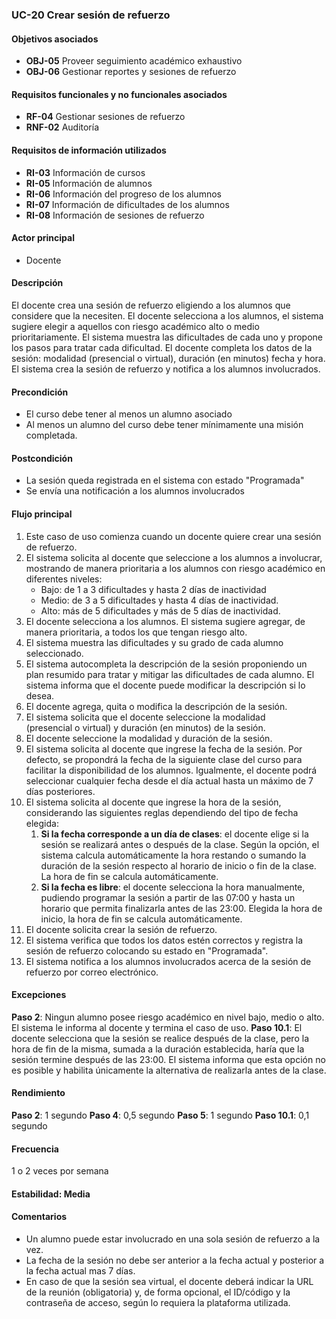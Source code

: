 ### UC-20 Crear sesión de refuerzo

#### Objetivos asociados

- **OBJ-05** Proveer seguimiento académico exhaustivo
- **OBJ-06** Gestionar reportes y sesiones de refuerzo

#### Requisitos funcionales y no funcionales asociados

- **RF-04** Gestionar sesiones de refuerzo
- **RNF-02** Auditoría

#### Requisitos de información utilizados

- **RI-03** Información de cursos
- **RI-05** Información de alumnos
- **RI-06** Información del progreso de los alumnos
- **RI-07** Información de dificultades de los alumnos
- **RI-08** Información de sesiones de refuerzo

#### Actor principal

- Docente

#### Descripción

El docente crea una sesión de refuerzo eligiendo a los alumnos que considere que la necesiten. El docente selecciona a los alumnos, el sistema sugiere elegir a aquellos con riesgo académico alto o medio prioritariamente. El sistema muestra las dificultades de cada uno y propone los pasos para tratar cada dificultad. El docente completa los datos de la sesión: modalidad (presencial o virtual), duración (en minutos) fecha y hora. El sistema crea la sesión de refuerzo y notifica a los alumnos involucrados.

#### Precondición

- El curso debe tener al menos un alumno asociado
- Al menos un alumno del curso debe tener mínimamente una misión completada.

#### Postcondición

- La sesión queda registrada en el sistema con estado "Programada"
- Se envía una notificación a los alumnos involucrados

#### Flujo principal

1. Este caso de uso comienza cuando un docente quiere crear una sesión de refuerzo.
2. El sistema solicita al docente que seleccione a los alumnos a involucrar, mostrando de manera prioritaria a los alumnos con riesgo académico en diferentes niveles:
   - Bajo: de 1 a 3 dificultades y hasta 2 días de inactividad
   - Medio: de 3 a 5 dificultades y hasta 4 días de inactividad.
   - Alto: más de 5 dificultades y más de 5 días de inactividad.
3. El docente selecciona a los alumnos. El sistema sugiere agregar, de manera prioritaria, a todos los que tengan riesgo alto.
4. El sistema muestra las dificultades y su grado de cada alumno seleccionado.
5. El sistema autocompleta la descripción de la sesión proponiendo un plan resumido para tratar y mitigar las dificultades de cada alumno. El sistema informa que el docente puede modificar la descripción si lo desea.
6. El docente agrega, quita o modifica la descripción de la sesión.
7. El sistema solicita que el docente seleccione la modalidad (presencial o virtual) y duración (en minutos) de la sesión.
8. El docente seleccione la modalidad y duración de la sesión.
9. El sistema solicita al docente que ingrese la fecha de la sesión. Por defecto, se propondrá la fecha de la siguiente clase del curso para facilitar la disponibilidad de los alumnos. Igualmente, el docente podrá seleccionar cualquier fecha desde el día actual hasta un máximo de 7 días posteriores.
10. El sistema solicita al docente que ingrese la hora de la sesión, considerando las siguientes reglas dependiendo del tipo de fecha elegida:
    1. **Si la fecha corresponde a un día de clases**: el docente elige si la sesión se realizará antes o después de la clase. Según la opción, el sistema calcula automáticamente la hora restando o sumando la duración de la sesión respecto al horario de inicio o fin de la clase. La hora de fin se calcula automáticamente.
    2. **Si la fecha es libre**: el docente selecciona la hora manualmente, pudiendo programar la sesión a partir de las 07:00 y hasta un horario que permita finalizarla antes de las 23:00. Elegida la hora de inicio, la hora de fin se calcula automáticamente.
11. El docente solicita crear la sesión de refuerzo.
12. El sistema verifica que todos los datos estén correctos y registra la sesión de refuerzo colocando su estado en "Programada".
13. El sistema notifica a los alumnos involucrados acerca de la sesión de refuerzo por correo electrónico.

#### Excepciones

**Paso 2**: Ningun alumno posee riesgo académico en nivel bajo, medio o alto. El sistema le informa al docente y termina el caso de uso.
**Paso 10.1**: El docente selecciona que la sesión se realice después de la clase, pero la hora de fin de la misma, sumada a la duración establecida, haría que la sesión termine después de las 23:00. El sistema informa que esta opción no es posible y habilita únicamente la alternativa de realizarla antes de la clase.

#### Rendimiento

**Paso 2**: 1 segundo
**Paso 4**: 0,5 segundo
**Paso 5**: 1 segundo
**Paso 10.1**: 0,1 segundo

#### Frecuencia

1 o 2 veces por semana

#### Estabilidad: Media

#### Comentarios

- Un alumno puede estar involucrado en una sola sesión de refuerzo a la vez.
- La fecha de la sesión no debe ser anterior a la fecha actual y posterior a la fecha actual mas 7 días.
- En caso de que la sesión sea virtual, el docente deberá indicar la URL de la reunión (obligatoria) y, de forma opcional, el ID/código y la contraseña de acceso, según lo requiera la plataforma utilizada.
